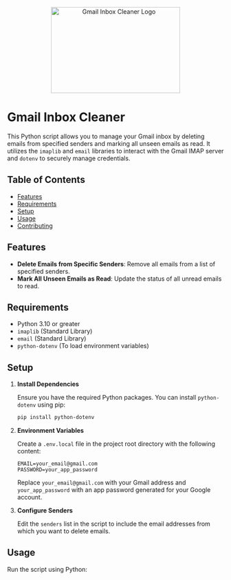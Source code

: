 <div align="center">
  <img src="https://i.pinimg.com/originals/23/da/b9/23dab92cbddac8b9ae00db6dd345644d.png" alt="Gmail Inbox Cleaner Logo" width="300" height="200">
</div>

# Gmail Inbox Cleaner

This Python script allows you to manage your Gmail inbox by deleting emails from specified senders and marking all unseen emails as read. It utilizes the `imaplib` and `email` libraries to interact with the Gmail IMAP server and `dotenv` to securely manage credentials.

## Table of Contents

- [Features](#features)
- [Requirements](#requirements)
- [Setup](#setup)
- [Usage](#usage)
- [Contributing](../CONTRIBUTING.md)

## Features

- **Delete Emails from Specific Senders**: Remove all emails from a list of specified senders.
- **Mark All Unseen Emails as Read**: Update the status of all unread emails to read.

## Requirements

- Python 3.10 or greater
- `imaplib` (Standard Library)
- `email` (Standard Library)
- `python-dotenv` (To load environment variables)

## Setup

1. **Install Dependencies**

   Ensure you have the required Python packages. You can install `python-dotenv` using pip:

   ```bash
   pip install python-dotenv
   ```

2. **Environment Variables**

   Create a `.env.local` file in the project root directory with the following content:

   ```
   EMAIL=your_email@gmail.com
   PASSWORD=your_app_password
   ```

   Replace `your_email@gmail.com` with your Gmail address and `your_app_password` with an app password generated for your Google account.

3. **Configure Senders**

   Edit the `senders` list in the script to include the email addresses from which you want to delete emails.

## Usage

Run the script using Python:
